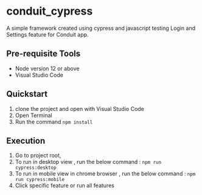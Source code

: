 # conduit_cypress
A simple framework created using cypress and javascript testing Login and Settings feature for Conduit app.

## Pre-requisite Tools
- Node version 12 or above
- Visual Studio Code

## Quickstart
1. clone the project and open with Visual Studio Code
2. Open Terminal
3. Run the command `npm install`

## Execution
1. Go to project root,
2. To run in desktop view , run the below command :
`npm run cypress:desktop`
3. To run in mobile view in chrome browser , run the below command :
`npm run cypress:mobile`
4. Click specific feature or run all features
